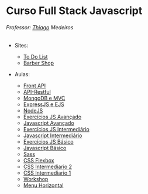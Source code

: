 # Curso Full Stack Javascript

###### Professor: [Thiago](https://www.thiago-medeiros.com/formacao-fullstack-javascript/) Medeiros

- Sites:
  - [To Do List](https://gugamacedo.github.io/full-stack-js/to-do-list/)
  - [Barber Shop](https://gugamacedo.github.io/full-stack-js/barber-shop/)

- Aulas:
  - [Front API](https://github.com/gugamacedo/full-stack-js/tree/main/front-api)
  - [API-Restful](https://github.com/gugamacedo/full-stack-js/tree/main/api-restful)
  - [MongoDB e MVC](https://github.com/gugamacedo/full-stack-js/tree/main/mongodb-mvc)
  - [ExpressJS e EJS](https://github.com/gugamacedo/full-stack-js/tree/main/expressjs-ejs)
  - [NodeJS](https://github.com/gugamacedo/full-stack-js/tree/main/nodejs)
  - [Exercícios JS Avançado](https://gugamacedo.github.io/full-stack-js/javascript-avancado/exercs.html)
  - [Javascript Avançado](https://gugamacedo.github.io/full-stack-js/javascript-avancado/)
  - [Exercícios JS Intermediário](https://gugamacedo.github.io/full-stack-js/javascript-intermediario/exercs.html)
  - [Javascript Intermediário](https://gugamacedo.github.io/full-stack-js/javascript-intermediario/)
  - [Exercícios JS Básico](https://gugamacedo.github.io/full-stack-js/javascript-basico/exercs.html)
  - [Javascript Básico](https://gugamacedo.github.io/full-stack-js/javascript-basico/)
  - [Sass](https://gugamacedo.github.io/full-stack-js/sass/)
  - [CSS Flexbox](https://gugamacedo.github.io/full-stack-js/css-flexbox/)
  - [CSS Intermediario 2](https://gugamacedo.github.io/full-stack-js/css-intermediario-2/)
  - [CSS Intermediario 1](https://gugamacedo.github.io/full-stack-js/css-intermediario-1/)
  - [Workshop](https://gugamacedo.github.io/full-stack-js/workshop/)
  - [Menu Horizontal](https://gugamacedo.github.io/full-stack-js/menu/)
